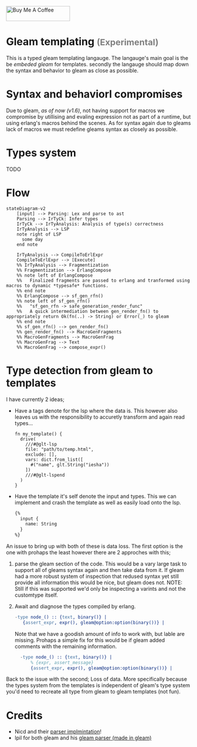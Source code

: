 <a href="https://buymeacoffee.com/iesha" target="_blank">
<img src="https://cdn.buymeacoffee.com/buttons/default-orange.png" alt="Buy Me A Coffee" height="41" width="174"></a>

# Gleam templating <small style="color:gray;">(Experimental)</small>

This is a typed gleam templating langauge. The langauge's main goal is the be _embeded gleam_ for templates.
secondly the langauge should map down the syntax and behavior to gleam as close as possible.

# Syntax and behaviorl compromises

Due to gleam, _as of now (v1.6)_, not having support for macros we compromise by utillising and evaling expression not as part of a runtime, but using erlang's macros behind the scenes. As for syntax again due to gleams lack of macros we must redefine gleams syntax as closely as possible.

# Types system

TODO

# Flow

```mermaid
stateDiagram-v2
    [input] --> Parsing: Lex and parse to ast
    Parsing --> IrTyCk: Infer types
    IrTyCk --> IrTyAnalysis: Analysis of type(s) correctness
    IrTyAnalysis --> LSP
    note right of LSP
      some day
    end note

    IrTyAnalysis --> CompileToErlExpr
    CompileToErlExpr --> [Execute]
    %% IrTyAnalysis --> Fragmentization
    %% Fragmentization --> ErlangCompose
    %% note left of ErlangCompose
    %%   Finalized fragments are passed to erlang and tranformed using macros to dynamic *typesafe* functions.
    %% end note
    %% ErlangCompose --> sf_gen_rfn()
    %% note left of sf_gen_rfn()
    %%   "sf_gen_rfn -> safe_generation_render_func"
    %%   A quick intermediation between gen_render_fn() to appropriately return Ok(fn(..) -> String) or Error(_) to gleam
    %% end note
    %% sf_gen_rfn() --> gen_render_fn()
    %% gen_render_fn() --> MacroGenFragments
    %% MacroGenFragments --> MacroGenFrag
    %% MacroGenFrag --> Text
    %% MacroGenFrag --> compose_expr()
```

# Type detection from gleam to templates

I have currently 2 ideas;

- Have a tags denote for the lsp where the data is. This however also leaves us with the responsibility to accuretly transform and again read types...
  ```gleam
  fn my_template() {
    drive(
      ///#@glt-lsp
      file: "path/to/temp.html",
      exclude: [],
      vars: dict.from_list([
        #("name", glt.String("iesha"))
      ])
      ///#@glt-lspend
    )
  }
  ```
- Have the template it's self denote the input and types. This we can implement and crash the template as well as easily load onto the lsp.

  ```txt
  {%
    input {
      name: String
    }
  %}
  ```

An issue to bring up with both of these is data loss. The first option is the one with prohaps the least however there are 2 approches with this;

1. parse the gleam section of the code.
   This would be a vary large task to support all of gleams syntax again and then take data from it.
   If gleam had a more robust system of inspection that redused syntax yet still provide all information this would be nice, but gleam does not.
   NOTE: Still if this was supported we'd only be inspecting a varints and not the customtype itself.
2. Await and diagnose the types compiled by erlang.

   ```erlang
   -type node_() :: {text, binary()} |
      {assert_expr, expr(), gleam@option:option(binary())} |
   ```

   Note that we have a goodish amount of info to work with, but lable are missing. Prohaps a simple fix for this would be if gleam added comments with the remaining information.

   ```erlang
     -type node_() :: {text, binary()} |
         % {expr, assert_message}
         {assert_expr, expr(), gleam@option:option(binary())} |
   ```

Back to the issue with the second; Loss of data. More specifically because the types system from the templates is independent of gleam's type system you'd need to recreate all type from gleam to gleam templates (not fun).

# Credits

- Nicd and their [parser implmintation](https://git.ahlcode.fi/nicd/glemplate/src/branch/trunk/src/glemplate/parser.gleam)!
- lpil for both gleam and his [gleam parser (made in gleam)](https://github.com/lpil/glance/tree/main)
